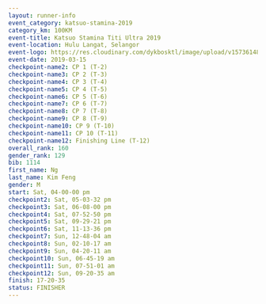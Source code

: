 ```yaml
--- 
layout: runner-info 
event_category: katsuo-stamina-2019 
category_km: 100KM 
event-title: Katsuo Stamina Titi Ultra 2019 
event-location: Hulu Langat, Selangor 
event-logo: https://res.cloudinary.com/dykbosktl/image/upload/v1573614825/Logo/Logo_p7ft6n.png 
event-date: 2019-03-15 
checkpoint-name2: CP 1 (T-2) 
checkpoint-name3: CP 2 (T-3) 
checkpoint-name4: CP 3 (T-4) 
checkpoint-name5: CP 4 (T-5) 
checkpoint-name6: CP 5 (T-6) 
checkpoint-name7: CP 6 (T-7) 
checkpoint-name8: CP 7 (T-8) 
checkpoint-name9: CP 8 (T-9) 
checkpoint-name10: CP 9 (T-10) 
checkpoint-name11: CP 10 (T-11) 
checkpoint-name12: Finishing Line (T-12) 
overall_rank: 160
gender_rank: 129
bib: 1114
first_name: Ng
last_name: Kim Feng
gender: M
start: Sat, 04-00-00 pm
checkpoint2: Sat, 05-03-32 pm
checkpoint3: Sat, 06-08-00 pm
checkpoint4: Sat, 07-52-50 pm
checkpoint5: Sat, 09-29-21 pm
checkpoint6: Sat, 11-13-36 pm
checkpoint7: Sun, 12-48-04 am
checkpoint8: Sun, 02-10-17 am
checkpoint9: Sun, 04-20-11 am
checkpoint10: Sun, 06-45-19 am
checkpoint11: Sun, 07-51-01 am
checkpoint12: Sun, 09-20-35 am
finish: 17-20-35
status: FINISHER
--- 
```

